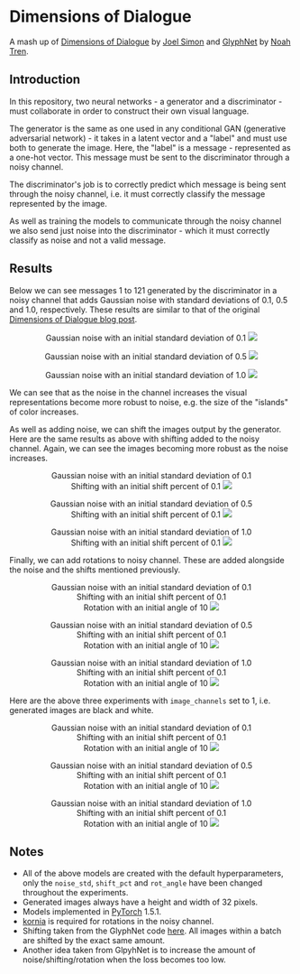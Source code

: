 # Dimensions of Dialogue

A mash up of [Dimensions of Dialogue](https://www.joelsimon.net/dimensions-of-dialogue.html) by [Joel Simon](https://www.joelsimon.net/) and [GlyphNet](https://github.com/noahtren/GlyphNet) by [Noah Tren](https://noahtren.com/).

## Introduction

In this repository, two neural networks - a generator and a discriminator - must collaborate in order to construct their own visual language.

The generator is the same as one used in any conditional GAN (generative adversarial network) - it takes in a latent vector and a "label" and must use both to generate the image. Here, the "label" is a message - represented as a one-hot vector. This message must be sent to the discriminator through a noisy channel.

The discriminator's job is to correctly predict which message is being sent through the noisy channel, i.e. it must correctly classify the message represented by the image.

As well as training the models to communicate through the noisy channel we also send just noise into the discriminator - which it must correctly classify as noise and not a valid message.

## Results

Below we can see messages 1 to 121 generated by the discriminator in a noisy channel that adds Gaussian noise with standard deviations of 0.1, 0.5 and 1.0, respectively. These results are similar to that of the original [Dimensions of Dialogue blog post](https://www.joelsimon.net/dimensions-of-dialogue.html).

<p align="center">
 Gaussian noise with an initial standard deviation of 0.1
 <img src="./assets/0.1-0-0.png">
</p>

<p align="center">
 Gaussian noise with an initial standard deviation of 0.5
 <img src="./assets/0.5-0-0.png">
</p>

<p align="center">
 Gaussian noise with an initial standard deviation of 1.0
 <img src="./assets/1.0-0-0.png">
</p>

We can see that as the noise in the channel increases the visual representations become more robust to noise, e.g. the size of the "islands" of color increases.

As well as adding noise, we can shift the images output by the generator. Here are the same results as above with shifting added to the noisy channel. Again, we can see the images becoming more robust as the noise increases.

<p align="center">
 Gaussian noise with an initial standard deviation of 0.1<br>
 Shifting with an initial shift percent of 0.1
 <img src="./assets/0.1-0.1-0.png">
</p>

<p align="center">
 Gaussian noise with an initial standard deviation of 0.5<br>
 Shifting with an initial shift percent of 0.1
 <img src="./assets/0.5-0.1-0.png">
</p>

<p align="center">
 Gaussian noise with an initial standard deviation of 1.0<br>
 Shifting with an initial shift percent of 0.1
 <img src="./assets/1.0-0.1-0.png">
</p>

Finally, we can add rotations to noisy channel. These are added alongside the noise and the shifts mentioned previously.

<p align="center">
 Gaussian noise with an initial standard deviation of 0.1<br>
 Shifting with an initial shift percent of 0.1<br>
 Rotation with an initial angle of 10
 <img src="./assets/0.1-0.1-10.png">
</p>

<p align="center">
 Gaussian noise with an initial standard deviation of 0.5<br>
 Shifting with an initial shift percent of 0.1<br>
 Rotation with an initial angle of 10
 <img src="./assets/0.5-0.1-10.png">
</p>

<p align="center">
 Gaussian noise with an initial standard deviation of 1.0<br>
 Shifting with an initial shift percent of 0.1<br>
 Rotation with an initial angle of 10
 <img src="./assets/1.0-0.1-10.png">
</p>

Here are the above three experiments with `image_channels` set to 1, i.e. generated images are black and white.

<p align="center">
 Gaussian noise with an initial standard deviation of 0.1<br>
 Shifting with an initial shift percent of 0.1<br>
 Rotation with an initial angle of 10
 <img src="./assets/bw-0.1-0.1-10.png">
</p>

<p align="center">
 Gaussian noise with an initial standard deviation of 0.5<br>
 Shifting with an initial shift percent of 0.1<br>
 Rotation with an initial angle of 10
 <img src="./assets/bw-0.5-0.1-10.png">
</p>

<p align="center">
 Gaussian noise with an initial standard deviation of 1.0<br>
 Shifting with an initial shift percent of 0.1<br>
 Rotation with an initial angle of 10
 <img src="./assets/bw-1.0-0.1-10.png">
</p>

## Notes

- All of the above models are created with the default hyperparameters, only the `noise_std`, `shift_pct` and `rot_angle` have been changed throughout the experiments.
- Generated images always have a height and width of 32 pixels.
- Models implemented in [PyTorch](https://pytorch.org) 1.5.1.
- [kornia](https://github.com/kornia/kornia) is required for rotations in the noisy channel.
- Shifting taken from the GlyphNet code [here](https://github.com/noahtren/GlyphNet/blob/master/glyphnet/noise.py#L85-L132). All images within a batch are shifted by the exact same amount.
- Another idea taken from GlpyhNet is to increase the amount of noise/shifting/rotation when the loss becomes too low.